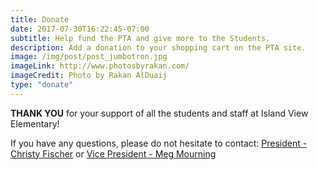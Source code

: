 ```yaml
---
title: Donate
date: 2017-07-30T16:22:45-07:00
subtitle: Help fund the PTA and give more to the Students.
description: Add a donation to your shopping cart on the PTA site.
image: /img/post/post_jumbotron.jpg
imageLink: http://www.photosbyrakan.com/
imageCredit: Photo by Rakan AlDuaij
type: "donate"
---
```

**THANK YOU** for your support of all the students and staff at Island View Elementary!

If you have any questions, please do not hesitate to contact: 
[President - Christy Fischer](mailto:president@islandviewpta.org) or [Vice President - Meg Mourning](mailto:vicepresident@islandviewpta.org)